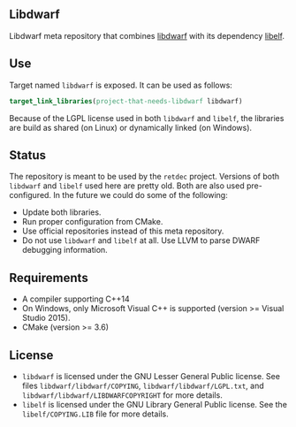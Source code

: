 ## Libdwarf

Libdwarf meta repository that combines [libdwarf](https://www.prevanders.net/dwarf.html) with its dependency [libelf](https://github.com/WolfgangSt/libelf).

## Use

Target named `libdwarf` is exposed. It can be used as follows:
```cmake
target_link_libraries(project-that-needs-libdwarf libdwarf)
```

Because of the LGPL license used in both `libdwarf` and `libelf`, the libraries are build as shared (on Linux) or dynamically linked (on Windows).

## Status

The repository is meant to be used by the `retdec` project. Versions of both `libdwarf` and `libelf` used here are pretty old. Both are also used pre-configured. In the future we could do some of the following:
* Update both libraries.
* Run proper configuration from CMake.
* Use official repositories instead of this meta repository.
* Do not use `libdwarf` and `libelf` at all. Use LLVM to parse DWARF debugging information.

## Requirements

* A compiler supporting C++14
 * On Windows, only Microsoft Visual C++ is supported (version >= Visual Studio 2015).
* CMake (version >= 3.6)

## License

* `libdwarf` is licensed under the GNU Lesser General Public license. See files `libdwarf/libdwarf/COPYING`, `libdwarf/libdwarf/LGPL.txt`, and `libdwarf/libdwarf/LIBDWARFCOPYRIGHT` for more details.
* `libelf` is licensed under the GNU Library General Public license. See the `libelf/COPYING.LIB` file for more details.
